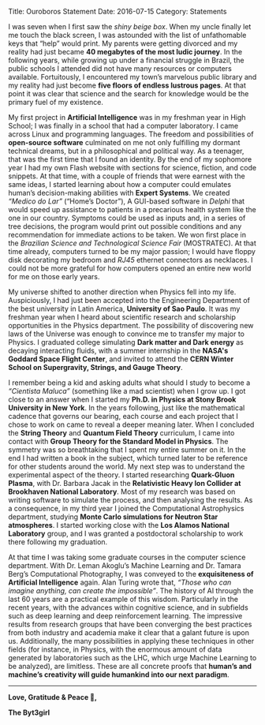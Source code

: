 Title: Ouroboros Statement
Date: 2016-07-15
Category: Statements


I was seven when I first saw the *shiny beige box*. When my uncle finally let me touch the black screen, I was astounded with the list of unfathomable keys that “help” would print. My parents were getting divorced and my reality had just became **40 megabytes of the most ludic journey**. In the following years, while growing up under a financial struggle in Brazil, the public schools I attended did not have many resources or computers available. Fortuitously, I encountered my town’s marvelous public library and my reality had just become **five floors of endless lustrous pages**. At that point it was clear that science and the search for knowledge would be the primary fuel of my existence. 

My first project in **Artificial Intelligence** was in my freshman year in High School; I was finally in a school that had a computer laboratory. I came across Linux and programming languages. The freedom and possibilities of **open-source software** culminated on me not only fulfilling my dormant technical dreams, but in a philosophical and political way. As a teenager, that was the first time that I found an identity. By the end of my sophomore year I had my own Flash website with sections for science, fiction, and code snippets.  At that time, with a couple of friends that were earnest with the same ideas, I started learning about how a computer could emulates human’s decision-making abilities with **Expert Systems**. We created *“Medico do Lar”* (“Home’s Doctor”), A GUI-based software in *Delphi* that would speed up assistance to patients in a precarious health system like the one in our country. Symptoms could be used as inputs and, in a series of tree decisions, the program would print out possible conditions and any recommendation for immediate actions to be taken. We won first place in the *Brazilian Science and Technological Science Fair* (MOSTRATEC). At that time already, computers turned to be my major passion; I would have floppy disk decorating my bedroom and *RJ45* ethernet connectors as necklaces. I could not be more grateful for how computers opened an entire new world for me on those early years. 

My universe shifted to another direction when Physics fell into my life. Auspiciously, I had just been accepted into the Engineering Department of the best university in Latin America, **University of Sao Paulo**. It was my freshman year when I heard about scientific research and scholarship opportunities in the Physics department. The possibility of discovering new laws of the Universe was enough to convince me to transfer my major to Physics. I graduated college simulating **Dark matter and Dark energy** as decaying interacting fluids, with a summer internship in the **NASA's Goddard Space Flight Center**, and invited to attend the **CERN Winter School on Supergravity, Strings, and Gauge Theory**.  

I remember being a kid and asking adults what should I study to become a *“Cientista Maluca”* (something like a mad scientist) when I grow up. I got close to an answer when I started my **Ph.D. in Physics at Stony Brook University in New York**. In the years following, just like the mathematical cadence that governs our bearing, each course and each project that I chose to work on came to reveal a deeper meaning later. When I concluded the **String Theory** and **Quantum Field Theory** curriculum, I came into contact with **Group Theory for the Standard Model in Physics**. The symmetry was so breathtaking that I spent my entire summer on it. In the end I had written a book in the subject, which turned later to be reference for other students around the world. My next step was to understand the experimental aspect of the theory. I started researching **Quark-Gluon Plasma**, with Dr. Barbara Jacak in the **Relativistic Heavy Ion Collider at Brookhaven National Laboratory**. Most of my research was based on writing software to simulate the process, and then analysing the results. As a consequence, in my third year I joined the Computational Astrophysics department, studying **Monte Carlo simulations for Neutron Star atmospheres**. I started working close with the **Los Alamos National Laboratory** group, and I was granted a postdoctoral scholarship to work there following my graduation.

At that time I was taking some graduate courses in the computer science department. With Dr. Leman Akoglu’s Machine Learning and Dr. Tamara Berg’s Computational Photography, I was conveyed to the **exquisiteness of Artificial Intelligence** again. Alan Turing wrote that, *“Those who can imagine anything, can create the impossible”*. The history of AI through the last 60 years are a practical example of this wisdom. Particularly in the recent years, with the advances within cognitive science, and in subfields such as deep learning and deep reinforcement learning. The impressive results from research groups that have been converging the best practices from both industry and academia make it clear that a galant future is upon us. Additionally, the many possibilities in applying these techniques in other fields (for instance, in Physics, with the enormous amount of data generated by laboratories such as the LHC, which urge Machine Learning to be analyzed), are limitless. These are all concrete proofs that **human’s and machine’s creativity will guide humankind into our next paradigm**. 



----

**Love, Gratitude & Peace 🌺,**

**The Byt3girl**